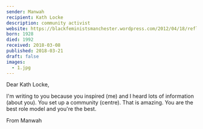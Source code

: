 ```yaml
---
sender: Manwah
recipient: Kath Locke
description: community activist
website: https://blackfeministsmanchester.wordpress.com/2012/04/18/reflection-kath-locke-a-historical-assessment/
born: 1928
died: 1992
received: 2018-03-08
published: 2018-03-21
draft: false
images:
  - 1.jpg
---
```

Dear Kath Locke,

I'm writing to you because you inspired (me) and I heard lots of information (about you). You set up a community (centre). That is amazing. You are the best role model and you're the best. 

From Manwah